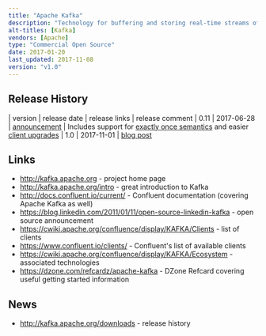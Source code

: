 ```yaml
---
title: "Apache Kafka"
description: "Technology for buffering and storing real-time streams of data between producers and consumers, with a focus on high throughput at low latency.  Based on a distributed, horizontally scalable architecture, with messages organised into topics which are partitioned and replicated across nodes to provide resilience and written to disk to provide persistence.  Topics may have multiple producers and consumers, with ability to do fault tolerant reads and to load balance across consumers (consumer groups).  Records consist of a key, value and timestamp, with the ability to compact topics to remove updates and deletes by key.  Supports rolling upgrades, a full security model (including secure and authenticated connections and ACLs for controlling access to topics), the ability to set quotas (for data produced or consumed), Yammer metrics for both servers and clients, and tools to mirror data to a second cluster (mirror maker) and re-distribute partitions across nodes (for example when adding new nodes).  Comes with a Java client, but clients for a wide range of languages are also available. Has two sub-projects (Kafka Connect and Kafka Streams) that are bundled with the main product.  Originally developed at LinkedIn, being open sourced in January 2011, before being donated to the Apache Foundation in July 2011.  Graduated in October 2012, and although it has not had a v1.0 release is considered production quality and stable. Development is primarily led by Confluent (which was founded by the team that built Kafka at LinkedIn), who have a number of open source and commercial offerings based around Kafka.  Commercial support is also available from most Hadoop vendors."
alt-titles: [Kafka]
vendors: [Apache]
type: "Commercial Open Source"
date: 2017-01-20
last_updated: 2017-11-08
version: "v1.0"
---
```

## Release History

| version | release date | release links | release comment
| 0.11 | 2017-06-28 | [announcement](http://mail-archives.apache.org/mod_mbox/www-announce/201706.mbox/%3CCAD5tkZZx3uGrLEYyjZte8aCTq=OYVLAiFz1uwMaxdO3yRoraBg@mail.gmail.com%3E) | Includes support for [exactly once semantics](https://www.confluent.io/blog/exactly-once-semantics-are-possible-heres-how-apache-kafka-does-it/) and easier [client upgrades](https://www.confluent.io/blog/upgrading-apache-kafka-clients-just-got-easier/)
| 1.0 | 2017-11-01 | [blog post](https://www.confluent.io/blog/apache-kafka-goes-1-0/)

## Links

* <http://kafka.apache.org> - project home page
* <http://kafka.apache.org/intro> - great introduction to Kafka
* <http://docs.confluent.io/current/> - Confluent documentation (covering Apache Kafka as well)
* <https://blog.linkedin.com/2011/01/11/open-source-linkedin-kafka> - open source announcement
* <https://cwiki.apache.org/confluence/display/KAFKA/Clients> - list of clients
* <https://www.confluent.io/clients/> - Confluent's list of available clients
* <https://cwiki.apache.org/confluence/display/KAFKA/Ecosystem> - associated technologies
* <https://dzone.com/refcardz/apache-kafka> - DZone Refcard covering useful getting started information

## News

* <http://kafka.apache.org/downloads> - release history